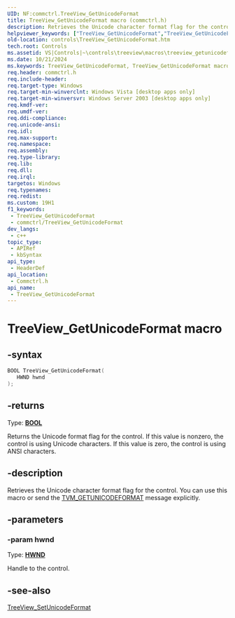 ```yaml
---
UID: NF:commctrl.TreeView_GetUnicodeFormat
title: TreeView_GetUnicodeFormat macro (commctrl.h)
description: Retrieves the Unicode character format flag for the control. You can use this macro or send the TVM_GETUNICODEFORMAT message explicitly.
helpviewer_keywords: ["TreeView_GetUnicodeFormat","TreeView_GetUnicodeFormat macro [Windows Controls]","_win32_TreeView_GetUnicodeFormat","_win32_TreeView_GetUnicodeFormat_cpp","commctrl/TreeView_GetUnicodeFormat","controls.TreeView_GetUnicodeFormat","controls._win32_TreeView_GetUnicodeFormat"]
old-location: controls\TreeView_GetUnicodeFormat.htm
tech.root: Controls
ms.assetid: VS|Controls|~\controls\treeview\macros\treeview_getunicodeformat.htm
ms.date: 10/21/2024
ms.keywords: TreeView_GetUnicodeFormat, TreeView_GetUnicodeFormat macro [Windows Controls], _win32_TreeView_GetUnicodeFormat, _win32_TreeView_GetUnicodeFormat_cpp, commctrl/TreeView_GetUnicodeFormat, controls.TreeView_GetUnicodeFormat, controls._win32_TreeView_GetUnicodeFormat
req.header: commctrl.h
req.include-header: 
req.target-type: Windows
req.target-min-winverclnt: Windows Vista [desktop apps only]
req.target-min-winversvr: Windows Server 2003 [desktop apps only]
req.kmdf-ver: 
req.umdf-ver: 
req.ddi-compliance: 
req.unicode-ansi: 
req.idl: 
req.max-support: 
req.namespace: 
req.assembly: 
req.type-library: 
req.lib: 
req.dll: 
req.irql: 
targetos: Windows
req.typenames: 
req.redist: 
ms.custom: 19H1
f1_keywords:
 - TreeView_GetUnicodeFormat
 - commctrl/TreeView_GetUnicodeFormat
dev_langs:
 - c++
topic_type:
 - APIRef
 - kbSyntax
api_type:
 - HeaderDef
api_location:
 - Commctrl.h
api_name:
 - TreeView_GetUnicodeFormat
---
```


# TreeView_GetUnicodeFormat macro

## -syntax

```cpp
BOOL TreeView_GetUnicodeFormat(
   HWND hwnd
);
```

## -returns

Type: **[BOOL](/windows/desktop/winprog/windows-data-types)**

Returns the Unicode format flag for the control. If this value is nonzero, the control is using Unicode characters. If this value is zero, the control is using ANSI characters.


## -description

Retrieves the Unicode character format flag for the control. You can use this macro or send the <a href="/windows/desktop/Controls/tvm-getunicodeformat">TVM_GETUNICODEFORMAT</a> message explicitly.

## -parameters

### -param hwnd

Type: <b><a href="/windows/desktop/WinProg/windows-data-types">HWND</a></b>

Handle to the control.

## -see-also

<a href="/windows/desktop/api/commctrl/nf-commctrl-treeview_setunicodeformat">TreeView_SetUnicodeFormat</a>
